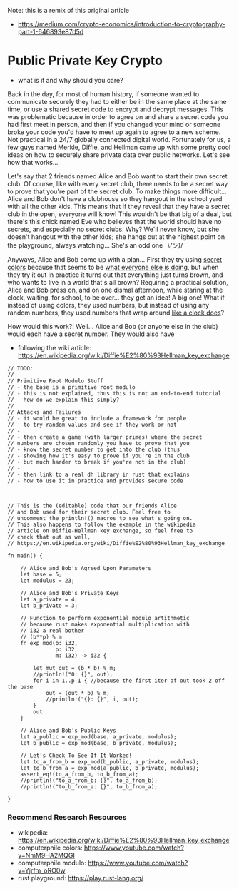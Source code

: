 Note: this is a remix of this original article
- https://medium.com/crypto-economics/introduction-to-cryptography-part-1-646893e87d5d




# Public Private Key Crypto
- what is it and why should you care?

Back in the day, for most of human history, if someone wanted to communicate securely they had to either be in the same place at the same time, or use a shared secret code to encrypt and decrypt messages. This was problematic because in order to agree on and share a secret code you had first meet in person, and then if you changed your mind or someone broke your code you'd have to meet up again to agree to a new scheme. Not practical in a 24/7 globally connected digital world. Fortunately for us, a few guys named Merkle, Diffie, and Hellman came up with some pretty cool ideas on how to securely share private data over public networks. Let's see how that works...

Let's say that 2 friends named Alice and Bob want to start their own secret club. Of course, like with every secret club, there needs to be a secret way to prove that you're part of the secret club. To make things more difficult... Alice and Bob don't have a clubhouse so they hangout in the school yard with all the other kids. This means that if they reveal that they have a secret club in the open, everyone will know! This wouldn't be that big of a deal, but there's this chick named Eve who believes that the world should have no secrets, and especially no secret clubs. Why? We'll never know, but she doesn't hangout with the other kids; she hangs out at the highest point on the playground, always watching... She's an odd one      ¯\\_(ツ)_/¯

Anyways, Alice and Bob come up with a plan... First they try using [secret colors](https://en.wikipedia.org/wiki/Diffie%E2%80%93Hellman_key_exchange) because that seems to be [what everyone else is doing](https://www.youtube.com/watch?v=NmM9HA2MQGI), but when they try it out in practice it turns out that everything just turns brown, and who wants to live in a world that's all brown? Requiring a practical solution, Alice and Bob press on, and on one dismal afternoon, while staring at the clock, waiting, for school, to be over... they get an idea! A big one! What if instead of using colors, they used numbers, but instead of using any random numbers, they used numbers that wrap around [like a clock does](https://www.youtube.com/watch?v=Yjrfm_oRO0w)?

How would this work?! Well... Alice and Bob (or anyone else in the club) would each have a secret number. They would also have 
- following the wiki article: https://en.wikipedia.org/wiki/Diffie%E2%80%93Hellman_key_exchange

```rust,editable
// TODO:
//
// Primitive Root Modulo Stuff
// - the base is a primitive root modulo
// - this is not explained, thus this is not an end-to-end tutorial
// - how do we explain this simply?
//
// Attacks and Failures
// - it would be great to include a framework for people
// - to try random values and see if they work or not
// - 
// - then create a game (with larger primes) where the secret
// numbers are chosen randomly you have to prove that you
// - know the secret number to get into the club (thus
// - showing how it's easy to prove if you're in the club
// - but much harder to break if you're not in the club)
// - 
// - then link to a real dh library in rust that explains
// - how to use it in practice and provides secure code



// This is the (editable) code that our friends Alice 
// and Bob used for their secret club. Feel free to
// uncomment the println!() macros to see what's going on.
// This also happens to follow the example in the wikipedia
// article on Diffie-Hellman key exchange, so feel free to
// check that out as well,
// https://en.wikipedia.org/wiki/Diffie%E2%80%93Hellman_key_exchange

fn main() {
 
    // Alice and Bob's Agreed Upon Parameters
    let base = 5;
    let modulus = 23;

    // Alice and Bob's Private Keys
    let a_private = 4;
    let b_private = 3;
    
    // Function to perform exponential modulo artithmetic 
    // because rust makes exponential multiplication with 
    // i32 a real bother
    // (b**p) % m
    fn exp_mod(b: i32,
               p: i32,
               m: i32) -> i32 {
        
        let mut out = (b * b) % m;
        //println!("0: {}", out);
        for i in 1..p-1 { //because the first iter of out took 2 off the base
            out = (out * b) % m;
            //println!("{}: {}", i, out);
        }
        out
    }
    
    // Alice and Bob's Public Keys
    let a_public = exp_mod(base, a_private, modulus);    
    let b_public = exp_mod(base, b_private, modulus);

    // Let's Check To See If It Worked!
    let to_a_from_b = exp_mod(b_public, a_private, modulus);
    let to_b_from_a = exp_mod(a_public, b_private, modulus);
    assert_eq!(to_a_from_b, to_b_from_a);
    //println!("to_a_from_b: {}", to_a_from_b);
    //println!("to_b_from_a: {}", to_b_from_a);
    
}
```


### Recommend Research Resources
- wikipedia: https://en.wikipedia.org/wiki/Diffie%E2%80%93Hellman_key_exchange
- computerphile colors: https://www.youtube.com/watch?v=NmM9HA2MQGI
- computerphile modulo: https://www.youtube.com/watch?v=Yjrfm_oRO0w
- rust playground: https://play.rust-lang.org/
